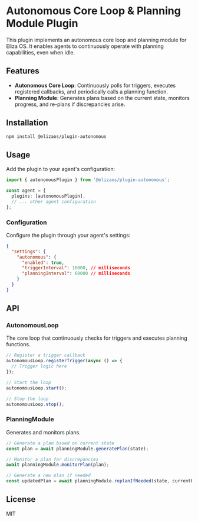 # Autonomous Core Loop & Planning Module Plugin

This plugin implements an autonomous core loop and planning module for Eliza OS. It enables agents to continuously operate with planning capabilities, even when idle.

## Features

- **Autonomous Core Loop**: Continuously polls for triggers, executes registered callbacks, and periodically calls a planning function.
- **Planning Module**: Generates plans based on the current state, monitors progress, and re-plans if discrepancies arise.

## Installation

```bash
npm install @elizaos/plugin-autonomous
```

## Usage

Add the plugin to your agent's configuration:

```typescript
import { autonomousPlugin } from '@elizaos/plugin-autonomous';

const agent = {
  plugins: [autonomousPlugin],
  // ... other agent configuration
};
```

### Configuration

Configure the plugin through your agent's settings:

```json
{
  "settings": {
    "autonomous": {
      "enabled": true,
      "triggerInterval": 10000, // milliseconds
      "planningInterval": 60000 // milliseconds
    }
  }
}
```

## API

### AutonomousLoop

The core loop that continuously checks for triggers and executes planning functions.

```typescript
// Register a trigger callback
autonomousLoop.registerTrigger(async () => {
  // Trigger logic here
});

// Start the loop
autonomousLoop.start();

// Stop the loop
autonomousLoop.stop();
```

### PlanningModule

Generates and monitors plans.

```typescript
// Generate a plan based on current state
const plan = await planningModule.generatePlan(state);

// Monitor a plan for discrepancies
await planningModule.monitorPlan(plan);

// Generate a new plan if needed
const updatedPlan = await planningModule.replanIfNeeded(state, currentPlan);
```

## License

MIT 